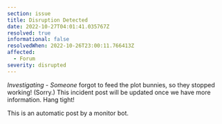 ```yaml
---
section: issue
title: Disruption Detected
date: 2022-10-27T04:01:41.035767Z
resolved: true
informational: false
resolvedWhen: 2022-10-26T23:00:11.766413Z
affected:
  - Forum
severity: disrupted
---
```

*Investigating* - _Someone_ forgot to feed the plot bunnies, so they stopped working! (Sorry.) This incident post will be updated once we have more information. Hang tight!

This is an automatic post by a monitor bot.
        